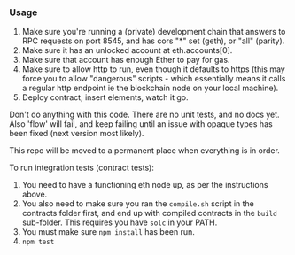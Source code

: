 ### Usage

1. Make sure you're running a (private) development chain that answers to RPC requests on port 8545, and has cors "*" set (geth), or "all" (parity).
2. Make sure it has an unlocked account at eth.accounts[0].
3. Make sure that account has enough Ether to pay for gas.
4. Make sure to allow http to run, even though it defaults to https (this may force you to allow "dangerous" scripts - which essentially means it calls a regular http endpoint ie the blockchain node on your local machine).
5. Deploy contract, insert elements, watch it go.

Don't do anything with this code. There are no unit tests, and no docs yet. Also 'flow' will fail, and keep failing until an issue with opaque types has been fixed (next version most likely).

This repo will be moved to a permanent place when everything is in order.

To run integration tests (contract tests):

1. You need to have a functioning eth node up, as per the instructions above.
2. You also need to make sure you ran the `compile.sh` script in the contracts folder first, and end up with compiled contracts in the `build` sub-folder. This requires you have `solc` in your PATH.
3. You must make sure `npm install` has been run.
4. `npm test`